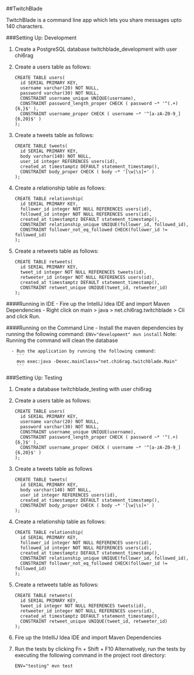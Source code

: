 ##TwitchBlade

TwitchBlade is a command line app which lets you share messages upto 140 characters.

###Setting Up: Development
1. Create a PostgreSQL database twitchblade_development with user chi6rag
2. Create a users table as follows:
    
    ```
    CREATE TABLE users(
      id SERIAL PRIMARY KEY,
      username varchar(20) NOT NULL,
      password varchar(30) NOT NULL,
      CONSTRAINT username_unique UNIQUE(username),
      CONSTRAINT password_length_proper CHECK ( password ~* '^(.+){6,}$' ),
      CONSTRAINT username_proper CHECK ( username ~* '^[a-zA-Z0-9_]{6,20}$' )
    );
    ```
3. Create a tweets table as follows:

    ```
    CREATE TABLE tweets(
      id SERIAL PRIMARY KEY,
      body varchar(140) NOT NULL,
      user_id integer REFERENCES users(id),
      created_at timestamptz DEFAULT statement_timestamp(),
      CONSTRAINT body_proper CHECK ( body ~* '[\w|\s]+' )
    );
    ```
4. Create a relationship table as follows:

    ```
    CREATE TABLE relationship(
      id SERIAL PRIMARY KEY,
      follower_id integer NOT NULL REFERENCES users(id),
      followed_id integer NOT NULL REFERENCES users(id),
      created_at timestamptz DEFAULT statement_timestamp(),
      CONSTRAINT relationship_unique UNIQUE(follower_id, followed_id),
      CONSTRAINT follower_not_eq_followed CHECK(follower_id != followed_id)
    );
    ```
5. Create a retweets table as follows:

    ```
    CREATE TABLE retweets(
      id SERIAL PRIMARY KEY,
      tweet_id integer NOT NULL REFERENCES tweets(id),
      retweeter_id integer NOT NULL REFERENCES users(id),
      created_at timestamptz DEFAULT statement_timestamp(),
      CONSTRAINT retweet_unique UNIQUE(tweet_id, retweeter_id)
    );
    ```

####Running in IDE
      - Fire up the IntelliJ Idea IDE and import Maven Dependencies
      - Right click on main > java > net.chi6rag.twitchblade > Cli and click Run.

####Running on the Command Line
      - Install the maven dependencies by running the following command:
        ```
        ENV="development" mvn install
        ```
        Note: Running the command will clean the database

      - Run the application by running the following command:
        ```
        mvn exec:java -Dexec.mainClass="net.chi6rag.twitchblade.Main"
        ```

###Setting Up: Testing
1. Create a database twitchblade_testing with user chi6rag
2. Create a users table as follows:
    
    ```
    CREATE TABLE users(
      id SERIAL PRIMARY KEY,
      username varchar(20) NOT NULL,
      password varchar(30) NOT NULL,
      CONSTRAINT username_unique UNIQUE(username),
      CONSTRAINT password_length_proper CHECK ( password ~* '^(.+){6,}$' ),
      CONSTRAINT username_proper CHECK ( username ~* '^[a-zA-Z0-9_]{6,20}$' )
    );
    ```
3. Create a tweets table as follows

    ```
    CREATE TABLE tweets(
      id SERIAL PRIMARY KEY,
      body varchar(140) NOT NULL,
      user_id integer REFERENCES users(id),
      created_at timestamptz DEFAULT statement_timestamp(),
      CONSTRAINT body_proper CHECK ( body ~* '[\w|\s]+' )
    );
    ```
4. Create a relationship table as follows:

    ```
    CREATE TABLE relationship(
      id SERIAL PRIMARY KEY,
      follower_id integer NOT NULL REFERENCES users(id),
      followed_id integer NOT NULL REFERENCES users(id),
      created_at timestamptz DEFAULT statement_timestamp(),
      CONSTRAINT relationship_unique UNIQUE(follower_id, followed_id),
      CONSTRAINT follower_not_eq_followed CHECK(follower_id != followed_id)
    );
    ```
5. Create a retweets table as follows:

    ```
    CREATE TABLE retweets(
      id SERIAL PRIMARY KEY,
      tweet_id integer NOT NULL REFERENCES tweets(id),
      retweeter_id integer NOT NULL REFERENCES users(id),
      created_at timestamptz DEFAULT statement_timestamp(),
      CONSTRAINT retweet_unique UNIQUE(tweet_id, retweeter_id)
    );
    ```
6. Fire up the IntelliJ Idea IDE and import Maven Dependencies
7. Run the tests by clicking Fn + Shift + F10
   Alternatively, run the tests by executing the following command in the
   project root directory:
   
      ```
      ENV="testing" mvn test
      ```